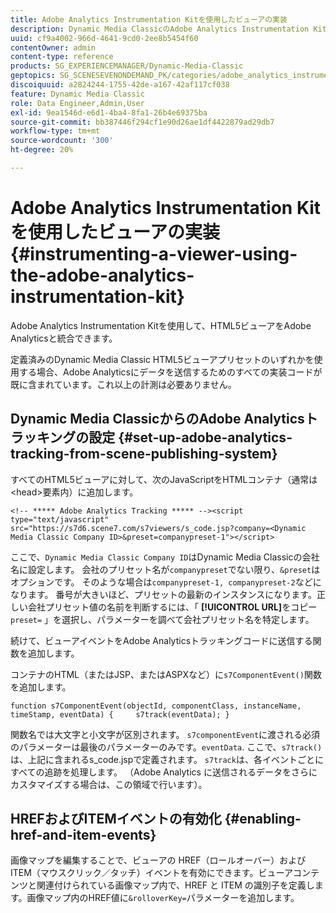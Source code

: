 ```yaml
---
title: Adobe Analytics Instrumentation Kitを使用したビューアの実装
description: Dynamic Media ClassicのAdobe Analytics Instrumentation Kitを使用してビューアを実装する方法を説明します。
uuid: cf9a4002-966d-4641-9cd0-2ee8b5454f60
contentOwner: admin
content-type: reference
products: SG_EXPERIENCEMANAGER/Dynamic-Media-Classic
geptopics: SG_SCENESEVENONDEMAND_PK/categories/adobe_analytics_instrumentation_kit
discoiquuid: a2824244-1755-42de-a167-42af117cf038
feature: Dynamic Media Classic
role: Data Engineer,Admin,User
exl-id: 9ea1546d-e6d1-4ba4-8fa1-26b4e69375ba
source-git-commit: bb387446f294cf1e90d26ae1df4422879ad29db7
workflow-type: tm+mt
source-wordcount: '300'
ht-degree: 20%

---
```


# Adobe Analytics Instrumentation Kitを使用したビューアの実装{#instrumenting-a-viewer-using-the-adobe-analytics-instrumentation-kit}

Adobe Analytics Instrumentation Kitを使用して、HTML5ビューアをAdobe Analyticsと統合できます。

定義済みのDynamic Media Classic HTML5ビューアプリセットのいずれかを使用する場合、Adobe Analyticsにデータを送信するためのすべての実装コードが既に含まれています。これ以上の計測は必要ありません。

## Dynamic Media ClassicからのAdobe Analyticsトラッキングの設定 {#set-up-adobe-analytics-tracking-from-scene-publishing-system}

すべてのHTML5ビューアに対して、次のJavaScriptをHTMLコンテナ（通常は&lt;head>要素内）に追加します。

```as3
<!-- ***** Adobe Analytics Tracking ***** --><script type="text/javascript" src="https://s7d6.scene7.com/s7viewers/s_code.jsp?company=<Dynamic Media Classic Company ID>&preset=companypreset-1"></script>
```

ここで、`Dynamic Media Classic Company ID`はDynamic Media Classicの会社名に設定します。 会社のプリセット名が`companypreset`でない限り、`&preset`はオプションです。 そのような場合は`companypreset-1, companypreset-2`などになります。 番号が大きいほど、プリセットの最新のインスタンスになります。正しい会社プリセット値の名前を判断するには、「 **[!UICONTROL URL]**&#x200B;をコピー`preset=` 」を選択し、パラメーターを調べて会社プリセット名を特定します。

続けて、ビューアイベントをAdobe Analyticsトラッキングコードに送信する関数を追加します。

コンテナのHTML（またはJSP、またはASPXなど）に`s7ComponentEvent()`関数を追加します。

```as3
function s7ComponentEvent(objectId, componentClass, instanceName, timeStamp, eventData) {     s7track(eventData); }
```

関数名では大文字と小文字が区別されます。 `s7componentEvent`に渡される必須のパラメーターは最後のパラメーターのみです。`eventData`. ここで、`s7track()`は、上記に含まれるs_code.jspで定義されます。 `s7track`は、各イベントごとにすべての追跡を処理します。 （Adobe Analytics に送信されるデータをさらにカスタマイズする場合は、この領域で行います）。

## HREFおよびITEMイベントの有効化 {#enabling-href-and-item-events}

画像マップを編集することで、ビューアの HREF（ロールオーバー）および ITEM（マウスクリック／タッチ）イベントを有効にできます。ビューアコンテンツと関連付けられている画像マップ内で、HREF と ITEM の識別子を定義します。画像マップ内のHREF値に`&rolloverKey=`パラメーターを追加します。
